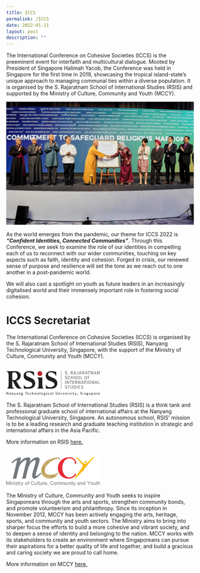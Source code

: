```yaml
---
title: ICCS
permalink: /ICCS
date: 2022-01-11
layout: post
description: ""
---
```

The International Conference on Cohesive Societies (ICCS) is the preeminent event for interfaith and multicultural dialogue. Mooted by President of Singapore Halimah Yacob, the Conference was held in Singapore for the first time in 2019, showcasing the tropical island-state’s unique approach to managing communal ties within a diverse population. It is organised by the S. Rajaratnam School of International Studies (RSIS) and supported by the Ministry of Culture, Community and Youth (MCCY).

![President on stage](/images/icciccsstage.jpg)

As the world emerges from the pandemic, our theme for ICCS 2022 is ***“Confident Identities, Connected Communities”***. Through this Conference, we seek to examine the role of our identities in compelling each of us to reconnect with our wider communities, touching on key aspects such as faith, identity and cohesion. Forged in crisis, our renewed sense of purpose and resilience will set the tone as we reach out to one another in a post-pandemic world.

We will also cast a spotlight on youth as future leaders in an increasingly digitalised world and their immensely important role in fostering social cohesion.
# ICCS Secretariat
The International Conference on Cohesive Societies (ICCS) is organised by the S. Rajaratnam School of International Studies (RSIS), Nanyang Technological University, Singapore, with the support of the Ministry of Culture, Community and Youth (MCCY).  

<br>
<img src="/images/RSIS%20logo.svg" 
     style="width:50%">

The S. Rajaratnam School of International Studies (RSIS) is a think tank and professional graduate school of international affairs at the Nanyang Technological University, Singapore. An autonomous school, RSIS’ mission is to be a leading research and graduate teaching institution in strategic and international affairs in the Asia Pacific.

More information on RSIS <a href="https://www.rsis.edu.sg" target="_blank">here.</a>

<br>
<img src="/images/MCCY-logo-full-colour-FA.png" 
     style="width:50%">
		 
The Ministry of Culture, Community and Youth seeks to inspire Singaporeans through the arts and sports, strengthen community bonds, and promote volunteerism and philanthropy. Since its inception in November 2012, MCCY has been actively engaging the arts, heritage, sports, and community and youth sectors. The Ministry aims to bring into sharper focus the efforts to build a more cohesive and vibrant society, and to deepen a sense of identity and belonging to the nation. MCCY works with its stakeholders to create an environment where Singaporeans can pursue their aspirations for a better quality of life and together, and build a gracious and caring society we are proud to call home.

More information on MCCY <a href="https://www.mccy.gov.sg" target="_blank">here.</a>